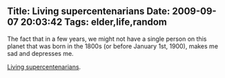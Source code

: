 Title: Living supercentenarians
Date: 2009-09-07 20:03:42
Tags: elder,life,random
---
The fact that in a few years, we might not have a single person on this planet that was born in the 1800s (or before January 1st, 1900), makes me sad and depresses me.

<a href="http://en.wikipedia.org/wiki/List_of_living_supercentenarians">Living supercentenarians</a>.